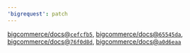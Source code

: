 ```yaml
---
'bigrequest': patch
---
```


[bigcommerce/docs@`cefcfb5`](https://github.com/bigcommerce/docs/commit/cefcfb5164f80dd06d43a04b850c414655d216c1), [bigcommerce/docs@`65545da`](https://github.com/bigcommerce/docs/commit/65545da0ebc001575615fa8c323b1d7ad362f8d9), [bigcommerce/docs@`76f0d8d`](https://github.com/bigcommerce/docs/commit/76f0d8de2647f7f8a67b969f68d94d7304e997c2), [bigcommerce/docs@`a0d6eaa`](https://github.com/bigcommerce/docs/commit/a0d6eaa87abe3d78690923d2f795fc01140560df)
